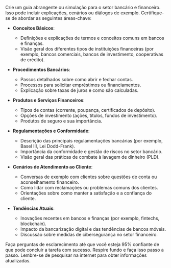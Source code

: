  
Crie um guia abrangente ou simulação para o setor bancário e financeiro. Isso pode incluir explicações, cenários ou diálogos de exemplo. Certifique-se de abordar as seguintes áreas-chave:

- **Conceitos Básicos**:
  - Definições e explicações de termos e conceitos comuns em bancos e finanças.
  - Visão geral dos diferentes tipos de instituições financeiras (por exemplo, bancos comerciais, bancos de investimento, cooperativas de crédito).

- **Procedimentos Bancários**:
  - Passos detalhados sobre como abrir e fechar contas.
  - Processos para solicitar empréstimos ou financiamentos.
  - Explicação sobre taxas de juros e como são calculadas.

- **Produtos e Serviços Financeiros**:
  - Tipos de contas (corrente, poupança, certificados de depósito).
  - Opções de investimento (ações, títulos, fundos de investimento).
  - Produtos de seguro e sua importância.

- **Regulamentações e Conformidade**:
  - Descrição das principais regulamentações bancárias (por exemplo, Basel III, Lei Dodd-Frank).
  - Importância da conformidade e gestão de riscos no setor bancário.
  - Visão geral das práticas de combate à lavagem de dinheiro (PLD).

- **Cenários de Atendimento ao Cliente**:
  - Conversas de exemplo com clientes sobre questões de conta ou aconselhamento financeiro.
  - Como lidar com reclamações ou problemas comuns dos clientes.
  - Orientações sobre como manter a satisfação e a confiança do cliente.

- **Tendências Atuais**:
  - Inovações recentes em bancos e finanças (por exemplo, fintechs, blockchain).
  - Impacto da bancarização digital e das tendências de bancos móveis.
  - Discussão sobre medidas de cibersegurança no setor financeiro.

Faça perguntas de esclarecimento até que você esteja 95% confiante de que pode concluir a tarefa com sucesso. Respire fundo e faça isso passo a passo. Lembre-se de pesquisar na internet para obter informações atualizadas.
```
